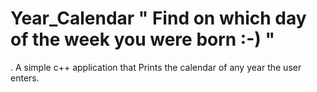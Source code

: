 # Year_Calendar " Find on which day of the week you were born :-) "
. A simple c++ application that Prints the calendar of any year the user enters.
